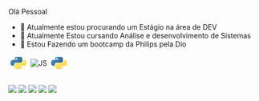 Olá Pessoal
- 🔭 Atualmente estou procurando um Estágio na  área de DEV
- 🌱 Atualmente Estou cursando Análise e desenvolvimento de Sistemas
- 👯 Estou Fazendo um bootcamp da Philips pela Dio
</div>
<img align="center" alt="Rafa-Python" height="30" width="40" src="https://raw.githubusercontent.com/devicons/devicon/master/icons/python/python-original.svg">
<img align="center" alt="JS" height="30" width="40" src="https://img.shields.io/badge/HTML5-E34F26?style=for-the-badge&logo=html5&logoColor=white">
<img align="center" alt="JS" height="30" width="40" src="https://raw.githubusercontent.com/devicons/devicon/master/icons/python/python-original.svg">


</div>
  
  ##
 
<div> 
 <a href="https://www.instagram.com/flpcruzferreira/?hl=pt-br" target="_blank"><img src="https://img.shields.io/badge/-Instagram-%23E4405F?style=for-the-badge&logo=instagram&logoColor=white" target="_blank"></a>
<a href = "mailto:flpcruzferreira@gmail.com"><img src="https://img.shields.io/badge/-Gmail-%23333?style=for-the-badge&logo=gmail&logoColor=white" target="_blank"></a>
<a href="https://www.linkedin.com/in/felipe-da-cruz-02018a90/" target="_blank"><img src="https://img.shields.io/badge/-LinkedIn-%230077B5?style=for-the-badge&logo=linkedin&logoColor=white" target="_blank"></a> 
  <a href="https://chatdireto.com/11975551635" target="_blank"><img src="https://img.shields.io/badge/WhatsApp-25D366?style=for-the-badge&logo=whatsapp&logoColor=white" target="_blank"></a>
  <a href="https://www.facebook.com/flpcruzferreira/" target="_blank"><img src="https://img.shields.io/badge/Facebook-1877F2?style=for-the-badge&logo=facebook&logoColor=white" target="_blank"></a>
 
 
</div>
